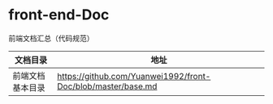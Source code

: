 # front-end-Doc
前端文档汇总（代码规范）

文档目录 | 地址
--- | ---
前端文档基本目录|https://github.com/Yuanwei1992/front-Doc/blob/master/base.md
